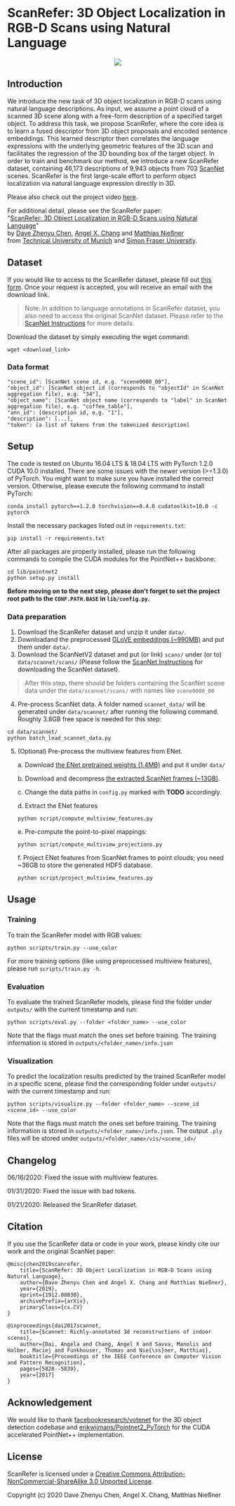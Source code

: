 # ScanRefer: 3D Object Localization in RGB-D Scans using Natural Language

<p align="center"><img src="demo/ScanRefer.gif"/></p>

## Introduction

We introduce the new task of 3D object localization in RGB-D scans using natural language descriptions. As input, we assume a point cloud of a scanned 3D scene along with a free-form description of a specified target object. To address this task, we propose ScanRefer, where the core idea is to learn a fused descriptor from 3D object proposals and encoded sentence embeddings. This learned descriptor then correlates the language expressions with the underlying geometric features of the 3D scan and facilitates the regression of the 3D bounding box of the target object. In order to train and benchmark our method, we introduce a new ScanRefer dataset, containing 46,173 descriptions of 9,943 objects from 703 [ScanNet](http://www.scan-net.org/) scenes. ScanRefer is the first large-scale effort to perform object localization via natural language expression directly in 3D.

Please also check out the project video [here](https://youtu.be/T9J5t-UEcNA).

For additional detail, please see the ScanRefer paper:  
"[ScanRefer: 3D Object Localization in RGB-D Scans using Natural Language](https://arxiv.org/abs/1912.08830)"  
by [Dave Zhenyu Chen](https://www.niessnerlab.org/members/zhenyu_chen/profile.html), [Angel X. Chang](https://angelxuanchang.github.io/) and [Matthias Nießner](https://www.niessnerlab.org/members/matthias_niessner/profile.html)  
from [Technical University of Munich](https://www.tum.de/en/) and [Simon Fraser University](https://www.sfu.ca/).

## Dataset

If you would like to access to the ScanRefer dataset, please fill out [this form](https://forms.gle/aLtzXN12DsYDMSXX6). Once your request is accepted, you will receive an email with the download link.

> Note: In addition to language annotations in ScanRefer dataset, you also need to access the original ScanNet dataset. Please refer to the [ScanNet Instructions](data/scannet/README.md) for more details.

Download the dataset by simply executing the wget command:
```shell
wget <download_link>
```

### Data format
```
"scene_id": [ScanNet scene id, e.g. "scene0000_00"],
"object_id": [ScanNet object id (corresponds to "objectId" in ScanNet aggregation file), e.g. "34"],
"object_name": [ScanNet object name (corresponds to "label" in ScanNet aggregation file), e.g. "coffee_table"],
"ann_id": [description id, e.g. "1"],
"description": [...],
"token": [a list of tokens from the tokenized description] 
```

## Setup
The code is tested on Ubuntu 16.04 LTS & 18.04 LTS with PyTorch 1.2.0 CUDA 10.0 installed. There are some issues with the newer version (>=1.3.0) of PyTorch. You might want to make sure you have installed the correct version. Otherwise, please execute the following command to install PyTorch:

```shell
conda install pytorch==1.2.0 torchvision==0.4.0 cudatoolkit=10.0 -c pytorch
```

Install the necessary packages listed out in `requirements.txt`:
```shell
pip install -r requirements.txt
```
After all packages are properly installed, please run the following commands to compile the CUDA modules for the PointNet++ backbone:
```shell
cd lib/pointnet2
python setup.py install
```
__Before moving on to the next step, please don't forget to set the project root path to the `CONF.PATH.BASE` in `lib/config.py`.__

### Data preparation
1. Download the ScanRefer dataset and unzip it under `data/`. 
2. Downloadand the preprocessed [GLoVE embeddings (~990MB)](http://kaldir.vc.in.tum.de/glove.p) and put them under `data/`.
3. Download the ScanNetV2 dataset and put (or link) `scans/` under (or to) `data/scannet/scans/` (Please follow the [ScanNet Instructions](data/scannet/README.md) for downloading the ScanNet dataset).
> After this step, there should be folders containing the ScanNet scene data under the `data/scannet/scans/` with names like `scene0000_00`
4. Pre-process ScanNet data. A folder named `scannet_data/` will be generated under `data/scannet/` after running the following command. Roughly 3.8GB free space is needed for this step:
```shell
cd data/scannet/
python batch_load_scannet_data.py
```
<!-- 5. (Optional) Download the preprocessed [multiview features (~36GB)](http://kaldir.vc.in.tum.de/enet_feats.hdf5) and put it under `data/scannet/scannet_data/`. -->
5. (Optional) Pre-process the multiview features from ENet. 

    a. Download [the ENet pretrained weights (1.4MB)](http://kaldir.vc.in.tum.de/ScanRefer/scannetv2_enet.pth) and put it under `data/`
    
    b. Download and decompress [the extracted ScanNet frames (~13GB)](http://kaldir.vc.in.tum.de/3dsis/scannet_train_images.zip).

    c. Change the data paths in `config.py` marked with __TODO__ accordingly.

    d. Extract the ENet features
    ```shell
    python script/compute_multiview_features.py
    ```

    e. Pre-compute the point-to-pixel mappings:
    ```shell
    python script/compute_multiview_projections.py
    ```

    f. Project ENet features from ScanNet frames to point clouds; you need ~36GB to store the generated HDF5 database.
    ```shell
    python script/project_multiview_features.py
    ```

## Usage
### Training
To train the ScanRefer model with RGB values:
```shell
python scripts/train.py --use_color
```
For more training options (like using preprocessed multiview features), please run `scripts/train.py -h`.

### Evaluation
To evaluate the trained ScanRefer models, please find the folder under `outputs/` with the current timestamp and run:
```shell
python scripts/eval.py --folder <folder_name> --use_color
```
Note that the flags must match the ones set before training. The training information is stored in `outputs/<folder_name>/info.json`

### Visualization
To predict the localization results predicted by the trained ScanRefer model in a specific scene, please find the corresponding folder under `outputs/` with the current timestamp and run:
```shell
python scripts/visualize.py --folder <folder_name> --scene_id <scene_id> --use_color
```
Note that the flags must match the ones set before training. The training information is stored in `outputs/<folder_name>/info.json`. The output `.ply` files will be stored under `outputs/<folder_name>/vis/<scene_id>/`

## Changelog
06/16/2020: Fixed the issue with multiview features.

01/31/2020: Fixed the issue with bad tokens.

01/21/2020: Released the ScanRefer dataset.

## Citation

If you use the ScanRefer data or code in your work, please kindly cite our work and the original ScanNet paper:

```
@misc{chen2019scanrefer,
    title={ScanRefer: 3D Object Localization in RGB-D Scans using Natural Language},
    author={Dave Zhenyu Chen and Angel X. Chang and Matthias Nießner},
    year={2019},
    eprint={1912.08830},
    archivePrefix={arXiv},
    primaryClass={cs.CV}
}

@inproceedings{dai2017scannet,
    title={Scannet: Richly-annotated 3d reconstructions of indoor scenes},
    author={Dai, Angela and Chang, Angel X and Savva, Manolis and Halber, Maciej and Funkhouser, Thomas and Nie{\ss}ner, Matthias},
    booktitle={Proceedings of the IEEE Conference on Computer Vision and Pattern Recognition},
    pages={5828--5839},
    year={2017}
}
```

## Acknowledgement
We would like to thank [facebookresearch/votenet](https://github.com/facebookresearch/votenet) for the 3D object detection codebase and [erikwijmans/Pointnet2_PyTorch](https://github.com/erikwijmans/Pointnet2_PyTorch) for the CUDA accelerated PointNet++ implementation.

## License
ScanRefer is licensed under a [Creative Commons Attribution-NonCommercial-ShareAlike 3.0 Unported License](LICENSE).

Copyright (c) 2020 Dave Zhenyu Chen, Angel X. Chang, Matthias Nießner
